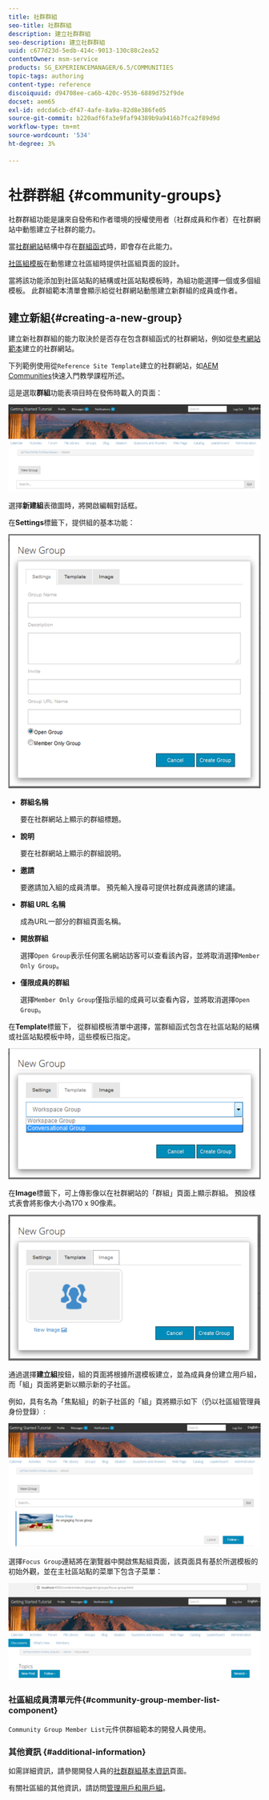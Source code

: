 ```yaml
---
title: 社群群組
seo-title: 社群群組
description: 建立社群群組
seo-description: 建立社群群組
uuid: c677d23d-5edb-414c-9013-130c88c2ea52
contentOwner: msm-service
products: SG_EXPERIENCEMANAGER/6.5/COMMUNITIES
topic-tags: authoring
content-type: reference
discoiquuid: d94708ee-ca6b-420c-9536-6889d752f9de
docset: aem65
exl-id: edcda6cb-df47-4afe-8a9a-82d8e386fe05
source-git-commit: b220adf6fa3e9faf94389b9a9416b7fca2f89d9d
workflow-type: tm+mt
source-wordcount: '534'
ht-degree: 3%

---
```


# 社群群組 {#community-groups}

社群群組功能是讓來自發佈和作者環境的授權使用者（社群成員和作者）在社群網站中動態建立子社群的能力。

當[社群網站](/help/communities/sites-console.md)結構中存在[群組函式](/help/communities/functions.md#groups-function)時，即會存在此能力。

[社區組模板](/help/communities/tools-groups.md)在動態建立社區組時提供社區組頁面的設計。

當將該功能添加到社區站點的結構或社區站點模板時，為組功能選擇一個或多個組模板。 此群組範本清單會顯示給從社群網站動態建立新群組的成員或作者。

## 建立新組{#creating-a-new-group}

建立新社群群組的能力取決於是否存在包含群組函式的社群網站，例如從[參考網站範本](/help/communities/sites.md)建立的社群網站。

下列範例使用從`Reference Site Template`建立的社群網站，如[AEM Communities](/help/communities/getting-started.md)快速入門教學課程所述。

這是選取&#x200B;**群組**&#x200B;功能表項目時在發佈時載入的頁面：

![新組](assets/new-group.png)

選擇&#x200B;**新建組**&#x200B;表徵圖時，將開啟編輯對話框。

在&#x200B;**Settings**&#x200B;標籤下，提供組的基本功能：

![群組設定](assets/group-settings.png)

* **群組名稱**

   要在社群網站上顯示的群組標題。

* **說明**

   要在社群網站上顯示的群組說明。

* **邀請**

   要邀請加入組的成員清單。 預先輸入搜尋可提供社群成員邀請的建議。

* **群組 URL 名稱**

   成為URL一部分的群組頁面名稱。

* **開放群組**

   選擇`Open Group`表示任何匿名網站訪客可以查看該內容，並將取消選擇`Member Only Group`。

* **僅限成員的群組**

   選擇`Member Only Group`僅指示組的成員可以查看內容，並將取消選擇`Open Group`。

在&#x200B;**Template**標籤下，
從群組模板清單中選擇，當群組函式包含在社區站點的結構或社區站點模板中時，這些模板已指定。

![群組範本](assets/group-template.png)

在&#x200B;**Image**&#x200B;標籤下，可上傳影像以在社群網站的「群組」頁面上顯示群組。 預設樣式表會將影像大小為170 x 90像素。

![群組影像](assets/group-image.png)

通過選擇&#x200B;**建立組**&#x200B;按鈕，組的頁面將根據所選模板建立，並為成員身份建立用戶組，而「組」頁面將更新以顯示新的子社區。

例如，具有名為「焦點組」的新子社區的「組」頁將顯示如下（仍以社區組管理員身份登錄）:

![群組頁面](assets/group-page.png)

選擇`Focus Group`連結將在瀏覽器中開啟焦點組頁面，該頁面具有基於所選模板的初始外觀，並在主社區站點的菜單下包含子菜單：

![open-group-page](assets/open-group-page.png)

### 社區組成員清單元件{#community-group-member-list-component}

`Community Group Member List`元件供群組範本的開發人員使用。

### 其他資訊 {#additional-information}

如需詳細資訊，請參閱開發人員的[社群群組基本資訊](/help/communities/essentials-groups.md)頁面。

有關社區組的其他資訊，請訪問[管理用戶和用戶組](/help/communities/users.md)。

